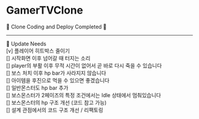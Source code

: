 # GamerTVClone

🎈 Clone Coding and Deploy Completed 🎉

<hr/>

📌 Update Needs  
[v] 플레이어 히트박스 줄이기  
[] 시작화면 이후 넘어갈 때 터지는 소리  
[] player의 부활 이후 무적 시간이 없어서 곧 바로 다시 죽을 수 있습니다  
[] 보스 처치 이후 hp bar가 사라지지 않습니다  
[] 아이템을 후진으로 먹을 수 있으면 좋겠습니다  
[] 일반몬스터도 hp bar 추가  
[] 보스몬스터가 2페이즈의 특정 조건에서는 Idle 상태에서 멈춰있습니다  
[] 보스몬스터의 hp 구조 개선 (코드 참고 가능)  
[] 설계 관점에서의 코드 구조 개선 / 리팩토링
